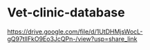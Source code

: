 # Vet-clinic-database

https://drive.google.com/file/d/1UtDHMjsWocL-gQ97tllFkO9Eo3JcQPn-/view?usp=share_link
